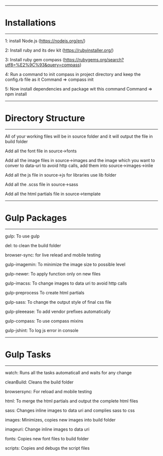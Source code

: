 ----------------------
# Installations
----------------------

1: install Node.js (https://nodejs.org/en/)

2: Install ruby and its dev kit (https://rubyinstaller.org/)

3: Install ruby gem compass (https://rubygems.org/search?utf8=%E2%9C%93&query=compass)

4: Run a command to init compass in project directory and keep the config.rb file as it
Command => compass init

5: Now install dependencies and package wit this command
Command => npm install



----------------------
# Directory Structure
----------------------

All of your working files will be in source folder and it will output the file in build folder

Add all the font file in source->fonts

Add all the image files in source->images and the image which you want to conver to data-uri to avoid http calls, add them into source->images->inlie

Add all the js file in source->js for libraries use lib folder

Add all the .scss file in source->sass

Add all the html partials file in source->template




----------------------
# Gulp Packages
----------------------

gulp: 			To use gulp

del: 			to clean the build folder

browser-sync: 	for live relead and mobile testing

gulp-imagemin:	To minimize the image size to possible level

gulp-newer:		To apply function only on new files

gulp-imacss:	To change images to data uri to avoid http calls

gulp-preprocess	To create html partials

gulp-sass: 		To change the output style of final css file

gulp-pleeease: 	To add vendor prefixes automatically

gulp-compass:	To use compass mixins

gulp-jshint:	To log js error in console




----------------------
# Gulp Tasks
----------------------

watch: 			Runs all the tasks automaticall and waits for any change

cleanBuild:	 	Cleans the build folder

browsersync: 	For reload and mobile testing

html:			To merge the html partials and output the complete html files 

sass:			Changes inline images to data uri and complies sass to css

images:			Minimizes, copies new images into build folder

imageuri:		Change inline images to data uri

fonts:			Copies new font files to build folder

scripts:		Copies and debugs the script files